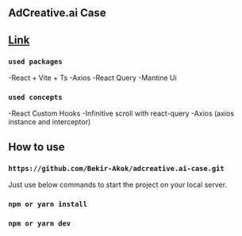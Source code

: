 ## AdCreative.ai Case

## <a href="https://adcreative-ai-case.vercel.app" target="_blank">Link</a>

### `used packages`

-React + Vite + Ts
-Axios
-React Query
-Mantine Ui

### `used concepts`

-React Custom Hooks
-Infinitive scroll with react-query
-Axios (axios instance and interceptor)


## How to use

### `https://github.com/Bekir-Akok/adcreative.ai-case.git`

Just use below commands to start the project on your local server.

### `npm or yarn install`

### `npm or yarn dev`
